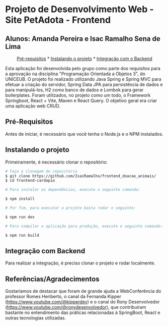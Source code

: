 <h1>Projeto de Desenvolvimento Web - Site PetAdota - Frontend</h1>

<h2>Alunos: Amanda Pereira e Isac Ramalho Sena de Lima</h2>

<p align="center">
  <a href="#pre-requisites">Pré-requisitos</a> *
  <a href="#how-to-use">Instalando o projeto</a> *
  <a href="#related">Integração com o Backend</a>
</p>

Esta aplicação foi desenvolvida pelo grupo como parte dos requisitos para a aprovação na disciplina "Programação Orientada a Objetos 3", do UNICEUB. O projeto foi realizado utilizando Java Spring e Spring MVC para efetuar a criação do servidor, Spring Data JPA para persistência de dados e para manipulá-los, H2 como banco de dados e Lombok para gerar boilerplates. Foram utilizados, no projeto como um todo, o Framework Springboot, React + Vite, Maven e React Query. O objetivo geral era criar uma aplicação web CRUD.
<h2 id="pre-requisites"> Pré-Requisitos</h2> 

Antes de iniciar, é necessário que você tenha o Node.js e o NPM instalados.

<h2 id="how-to-use"> Instalando o projeto</h2>

Primeiramente, é necessário clonar o repositório:

```bash
# Faça a clonagem do repositório
$ git clone https://github.com/IsacRamalho/frontend_doacao_animais/
$ cd frontend-cardapio

# Para instalar as dependências, execute o seguinte comando:

$ npm install

# Por fim, para executar o projeto basta rodar o seguinte:

$ npm run dev

# Para compilar a aplicação para produção, execute o seguinte comando:

$ npm run build

```

<h2 id="related"> Integração com Backend</h2>

Para realizar a integração, é preciso clonar o projeto e rodar localmente.

<h2 id="related"> Referências/Agradecimentos</h2>

Gostaríamos de destacar que foram de grande ajuda a WebConferência do professor Romes Heriberto, o canal da Fernanda Kipper (https://www.youtube.com/@kipperdev) e o canal do Rony Desenvolvedor (https://www.youtube.com/@ronydesenvolvedor), que contribuíram bastante no entendimento das práticas relacionadas à SpringBoot, React e outras tecnologias utilizadas.
